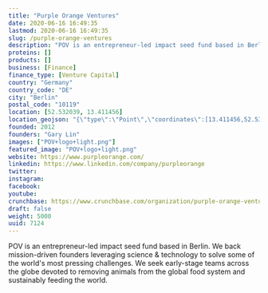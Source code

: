 ```yaml
---
title: "Purple Orange Ventures"
date: 2020-06-16 16:49:35
lastmod: 2020-06-16 16:49:35
slug: /purple-orange-ventures
description: "POV is an entrepreneur-led impact seed fund based in Berlin.  We back mission-driven founders leveraging science & technology to solve some of the world's most pressing challenges.  We seek early-stage teams across the globe devoted to removing animals from the global food system and sustainably feeding the world."
proteins: []
products: []
business: [Finance]
finance_type: [Venture Capital]
country: "Germany"
country_code: "DE"
city: "Berlin"
postal_code: "10119"
location: [52.532039, 13.411456]
location_geojson: "{\"type\":\"Point\",\"coordinates\":[13.411456,52.532039]}"
founded: 2012
founders: "Gary Lin"
images: ["POV+logo+light.png"]
featured_image: "POV+logo+light.png"
website: https://www.purpleorange.com/
linkedin: https://www.linkedin.com/company/purpleorange
twitter: 
instagram: 
facebook: 
youtube: 
crunchbase: https://www.crunchbase.com/organization/purple-orange-ventures
draft: false
weight: 5000
uuid: 7124
---
```

POV is an entrepreneur-led impact seed fund based in Berlin.  We back mission-driven founders leveraging science & technology to solve some of the world's most pressing challenges.  We seek early-stage teams across the globe devoted to removing animals from the global food system and sustainably feeding the world.
